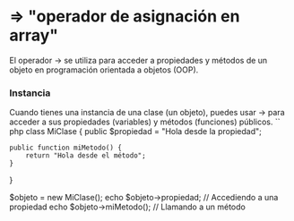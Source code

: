 # => "operador de asignación en array"
El operador -> se utiliza para acceder a propiedades y métodos de un objeto en programación orientada a objetos (OOP).
### Instancia
Cuando tienes una instancia de una clase (un objeto), puedes usar -> para acceder a sus propiedades (variables) y métodos (funciones) públicos.
`` php
class MiClase {
    public $propiedad = "Hola desde la propiedad";

    public function miMetodo() {
        return "Hola desde el método";
    }
}

$objeto = new MiClase();
echo $objeto->propiedad;  // Accediendo a una propiedad
echo $objeto->miMetodo(); // Llamando a un método
```
